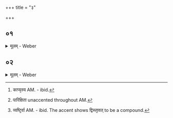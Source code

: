 +++
title = "३"

+++

##  ०१
<details><summary>मूलम् - Weber</summary>

अ᳘थ हैनम् भुज्युर्ला᳘ह्यायनिः पप्रछ॥  
या᳘ज्ञवल्क्ये᳘ति होवाच मद्रे᳘षु च᳘रकाः प᳘र्यव्रजाम ते᳘ एत᳘ञ्चलस्य का᳘प्यस्य [^wbr_1] गृहानै᳘म त᳘स्यासीद्दुहिता᳘ गन्धर्व᳘गृहीता त᳘मपृछामॗ कोऽसी᳘तिॗ सोऽब्रवीत्सुधॗन्वाङ्गिरस इ᳘ति तं᳘ यदा᳘ लोका᳘नाम᳘न्तान᳘पृछामा᳘थैत᳘मब्रूम क्व᳘ पारिक्षिता᳘ अभवन्क्व᳘ पारिक्षिता᳘ अभवन्नि᳘ति त᳘त्त्वा पृछामि याज्ञवल्क्य क्व᳘ पारिक्षिता᳘ अभवन्नि᳘ति॥  

[^wbr_1]: काप्य᳘स्य AM. - ibid.
</details>

##  ०२
<details><summary>मूलम् - Weber</summary>

स᳘ होवाच॥  
उवा᳘च वै स तद᳘गछन्वै ते त᳘त्र य᳘त्राश्वमेधयाजि᳘नो ग᳘छन्ती᳘ति क्व᳘ न्व᳘श्वमेधयाजि᳘नो गछन्ती᳘ति द्वा᳘त्रिंशतं वै᳘ देवरथाह्नूया᳘न्ययं᳘ लोकस्त᳘ᳫं᳘ समन्तं᳘ लोकं᳘ द्विस्ता᳘वत्पृथिवी प᳘र्येति ता᳘म् पृथिवीं᳘ द्विस्ता᳘वत्समुद्रः प᳘र्येति तद्या᳘वती क्षुर᳘स्य धा᳘रा या᳘वद्वा म᳘क्षिकायाः प᳘त्रं ता᳘वान᳘न्तरेणाकाशस्तानि᳘न्द्रः सुपर्णो᳘ भूत्वा᳘ वाय᳘वे प्रा᳘यछत्ता᳘न्वायु᳘रात्म᳘नि धित्वा त᳘त्रागमयद्य᳘त्र पारिक्षिता [^wbr_2] अ᳘भवन्नि᳘त्येव᳘मिव वै स᳘ वायु᳘मेव प्र᳘शशंस त᳘स्माद्वायु᳘रेव व्य᳘ष्टिर्वायुः [^wbr_3] स᳘मष्टिर᳘प पुनर्मृत्युं᳘ जयति स᳘र्वमा᳘युरेति य᳘ एवं वे᳘द त᳘तो ह भुज्युर्ला᳘ह्यायनिरु᳘परराम॥  

[^wbr_2]: पारिक्षिता unaccented throughout AM.
[^wbr_3]: व्यष्टि᳘र्वा AM. - ibid. The accent shows द्विस्ता᳘वत् to be a compound.
</details>
